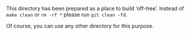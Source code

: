 
This directory has been prepared as a place to build ‘off-tree’. Instead of `make clean` or `rm -rf *` please run `git clean -fd`.

Of course, you can use any other directory for this purpose.
